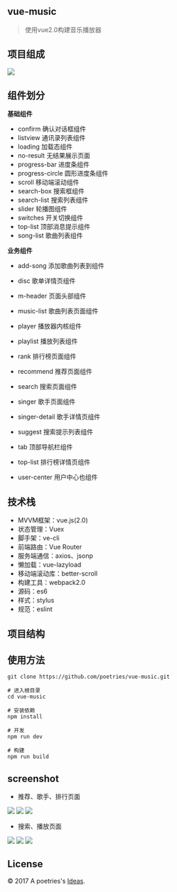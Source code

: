 vue-music
---
> 使用vue2.0构建音乐播放器


项目组成
---
![](shotscreen/music-vue.png)

组件划分
---
**基础组件**
- confirm 确认对话框组件
- listview 通讯录列表组件
- loading 加载态组件
- no-result 无结果展示页面
- progress-bar 进度条组件
- progress-circle 圆形进度条组件
- scroll 移动端滚动组件
- search-box 搜索框组件
- search-list 搜索列表组件
- slider 轮播图组件
- switches 开关切换组件
- top-list 顶部消息提示组件
- song-list 歌曲列表组件

**业务组件**
- add-song 添加歌曲列表到组件
- disc 歌单详情页组件
- m-header 页面头部组件
- music-list 歌曲列表页面组件
- player 播放器内核组件
- playlist 播放列表组件


- rank 排行榜页面组件
- recommend 推荐页面组件
- search 搜索页面组件
- singer 歌手页面组件
- singer-detail 歌手详情页组件
- suggest 搜索提示列表组件
- tab 顶部导航栏组件
- top-list 排行榜详情页组件
- user-center 用户中心也组件

技术栈
---

- MVVM框架：vue.js(2.0)
- 状态管理：Vuex
- 脚手架：ve-cli
- 前端路由：Vue Router
- 服务端通信：axios、jsonp
- 懒加载：vue-lazyload
- 移动端滚动库：better-scroll
- 构建工具：webpack2.0
- 源码：es6
- 样式：stylus
- 规范：eslint



项目结构
---

使用方法
---

```
git clone https://github.com/poetries/vue-music.git

# 进入根目录
cd vue-music

# 安装依赖
npm install

# 开发
npm run dev

# 构建
npm run build
```

screenshot
---

- 推荐、歌手、排行页面

![](shotscreen/recommend.png)
![](shotscreen/singer.png)
![](shotscreen/rank.png)


- 搜索、播放页面


![](shotscreen/search.png)
![](shotscreen/player.png)
![](shotscreen/song.png)

License
---
© 2017 A poetries's [Ideas](https://github.com/poetries/ideas).
